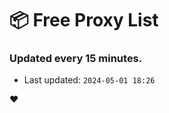 # :package: Free Proxy List
### Updated every 15 minutes.

- Last updated: `2024-05-01 18:26`

:heart:
